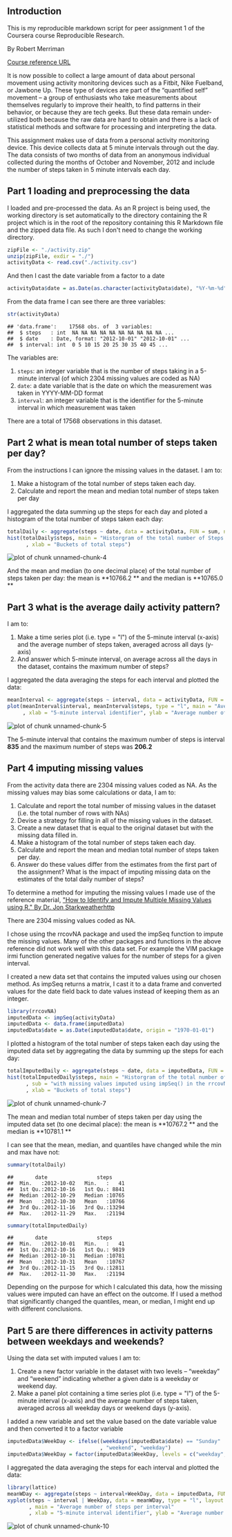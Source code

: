 ## Introduction
This is my reproducible markdown script for peer assignment 1 of the Coursera course Reproducible Research.

By Robert Merriman

[Course reference URL](https://class.coursera.org/repdata-016/human_grading/view/courses/972599/assessments/3/submissions)

It is now possible to collect a large amount of data about personal movement using activity monitoring devices such as a Fitbit, Nike Fuelband, or Jawbone Up. These type of devices are part of the “quantified self” movement – a group of enthusiasts who take measurements about themselves regularly to improve their health, to find patterns in their behavior, or because they are tech geeks. But these data remain under-utilized both because the raw data are hard to obtain and there is a lack of statistical methods and software for processing and interpreting the data.

This assignment makes use of data from a personal activity monitoring device. This device collects data at 5 minute intervals through out the day. The data consists of two months of data from an anonymous individual collected during the months of October and November, 2012 and include the number of steps taken in 5 minute intervals each day.

## Part 1 loading and preprocessing the data
I loaded and pre-processed the data.  As an R project is being used, the working directory is set automatically to the directory containing the R project which is in the root of the repository containing this R Markdown file and the zipped data file.  As such I don't need to change the working directory.

```r
zipFile <- "./activity.zip"
unzip(zipFile, exdir = "./")
activityData <- read.csv("./activity.csv")
```

And then I cast the date variable from a factor to a date

```r
activityData$date = as.Date(as.character(activityData$date), "%Y-%m-%d")
```

From the data frame I can see there are three variables:

```r
str(activityData)
```

```
## 'data.frame':	17568 obs. of  3 variables:
##  $ steps   : int  NA NA NA NA NA NA NA NA NA NA ...
##  $ date    : Date, format: "2012-10-01" "2012-10-01" ...
##  $ interval: int  0 5 10 15 20 25 30 35 40 45 ...
```

The variables are:

1.   `steps`: an integer variable that is the number of steps taking in a 5-minute interval (of which 2304 missing values are coded as NA)
2.   `date`: a date variable that is the date on which the measurement was taken in YYYY-MM-DD format
3.   `interval`: an integer variable that is the identifier for the 5-minute interval in which measurement was taken

There are a total of 17568 observations in this dataset.

## Part 2 what is mean total number of steps taken per day?
From the instructions I can ignore the missing values in the dataset. I am to:

1.  Make a histogram of the total number of steps taken each day.
2.  Calculate and report the mean and median total number of steps taken per day

I aggregated the data summing up the steps for each day and ploted a histogram of the total number of steps taken each day:

```r
totalDaily <- aggregate(steps ~ date, data = activityData, FUN = sum, na.rm=TRUE)
hist(totalDaily$steps, main = "Historgram of the total number of Steps taken each day"
      , xlab = "Buckets of total steps")
```

![plot of chunk unnamed-chunk-4](figure/unnamed-chunk-4-1.png) 

And the mean and median (to one decimal place) of the total number of steps taken per day:
the mean is **10766.2 ** and 
the median is **10765.0 **

## Part 3 what is the average daily activity pattern?
I am to:

1.  Make a time series plot (i.e. type = "l") of the 5-minute interval (x-axis) and the average number of steps taken, averaged across all days (y-axis)
2.  And answer which 5-minute interval, on average across all the days in the dataset, contains the maximum number of steps?

I aggregated the data averaging the steps for each interval and plotted the data:

```r
meanInterval <- aggregate(steps ~ interval, data = activityData, FUN = mean, na.rm=TRUE)
plot(meanInterval$interval, meanInterval$steps, type = "l", main = "Average number of steps per interval"
     , xlab = "5-minute interval identifier", ylab = "Average number of steps")
```

![plot of chunk unnamed-chunk-5](figure/unnamed-chunk-5-1.png) 

The 5-minute interval that contains the maximum number of steps is interval **835** and the maximum number of steps was **206.2**

## Part 4 imputing missing values
From the activity data there are 2304 missing values coded as NA.  As the missing values may bias some calculations or data, I am to:

1.  Calculate and report the total number of missing values in the dataset (i.e. the total number of rows with NAs)
2.  Devise a strategy for filling in all of the missing values in the dataset.
3.  Create a new dataset that is equal to the original dataset but with the missing data filled in.
4.  Make a histogram of the total number of steps taken each day.
5.  Calculate and report the mean and median total number of steps taken per day.
6.  Answer do these values differ from the estimates from the first part of the assignment? What is the impact of imputing missing data on the estimates of the total daily number of steps?

To determine a method for imputing the missing values I made use of the reference material, ["How to Identify and Impute Multiple Missing Values using R." By Dr. Jon Starkweatherhttp](//www.unt.edu/rss/class/Jon/Benchmarks/MissingValueImputation_JDS_Nov2010.pdf)

There are 2304 missing values coded as NA.

I chose using the rrcovNA package and used the impSeq function to impute the missing values.  Many of the other packages and functions in the above reference did not work well with this data set.  For example the VIM package irmi function generated negative values for the number of steps for a given interval.

I created a new data set that contains the imputed values using our chosen method.  As impSeq returns a matrix, I cast it to a data frame and converted values for the date field back to date values instead of keeping them as an integer.

```r
library(rrcovNA)
imputedData <- impSeq(activityData)
imputedData <- data.frame(imputedData)
imputedData$date = as.Date(imputedData$date, origin = "1970-01-01")
```

I plotted a histogram of the total number of steps taken each day using the imputed data set by aggregating the data by summing up the steps for each day:

```r
totalImputedDaily <- aggregate(steps ~ date, data = imputedData, FUN = sum, na.rm=TRUE)
hist(totalImputedDaily$steps, main = "Historgram of the total number of Steps taken each day"
      , sub = "with missing values imputed using impSeq() in the rrcovNA package"
      , xlab = "Buckets of total steps")
```

![plot of chunk unnamed-chunk-7](figure/unnamed-chunk-7-1.png) 

The mean and median total number of steps taken per day using the imputed data set (to one decimal place):
the mean is **10767.2 ** and 
the median is **10781.1 **

I can see that the mean, median, and quantiles have changed while the min and max have not:

```r
summary(totalDaily)
```

```
##       date                steps      
##  Min.   :2012-10-02   Min.   :   41  
##  1st Qu.:2012-10-16   1st Qu.: 8841  
##  Median :2012-10-29   Median :10765  
##  Mean   :2012-10-30   Mean   :10766  
##  3rd Qu.:2012-11-16   3rd Qu.:13294  
##  Max.   :2012-11-29   Max.   :21194
```

```r
summary(totalImputedDaily)
```

```
##       date                steps      
##  Min.   :2012-10-01   Min.   :   41  
##  1st Qu.:2012-10-16   1st Qu.: 9819  
##  Median :2012-10-31   Median :10781  
##  Mean   :2012-10-31   Mean   :10767  
##  3rd Qu.:2012-11-15   3rd Qu.:12811  
##  Max.   :2012-11-30   Max.   :21194
```

Depending on the purpose for which I calculated this data, how the missing values were imputed can have an effect on the outcome. If I used a method that significantly changed the quantiles, mean, or median, I might end up with different conclusions.

## Part 5 are there differences in activity patterns between weekdays and weekends?
Using the data set with imputed values I am to:

1.  Create a new factor variable in the dataset with two levels – “weekday” and “weekend” indicating whether a given date is a weekday or weekend day.
2.  Make a panel plot containing a time series plot (i.e. type = "l") of the 5-minute interval (x-axis) and the average number of steps taken, averaged across all weekday days or weekend days (y-axis).

I added a new variable and set the value based on the date variable value and then converted it to a factor variable

```r
imputedData$WeekDay <- ifelse((weekdays(imputedData$date) == "Sunday" | weekdays(imputedData$date) == "Saturday")
                              , "weekend", "weekday")
imputedData$WeekDay = factor(imputedData$WeekDay, levels = c("weekday", "weekend"))
```

I aggregated the data averaging the steps for each interval and plotted the data:

```r
library(lattice)
meanWDay <- aggregate(steps ~ interval+WeekDay, data = imputedData, FUN = mean, na.rm=TRUE)
xyplot(steps ~ interval | WeekDay, data = meanWDay, type = "l", layout = c(1,2)
       , main = "Average number of steps per interval"
       , xlab = "5-minute interval identifier", ylab = "Average number of steps")
```

![plot of chunk unnamed-chunk-10](figure/unnamed-chunk-10-1.png) 

